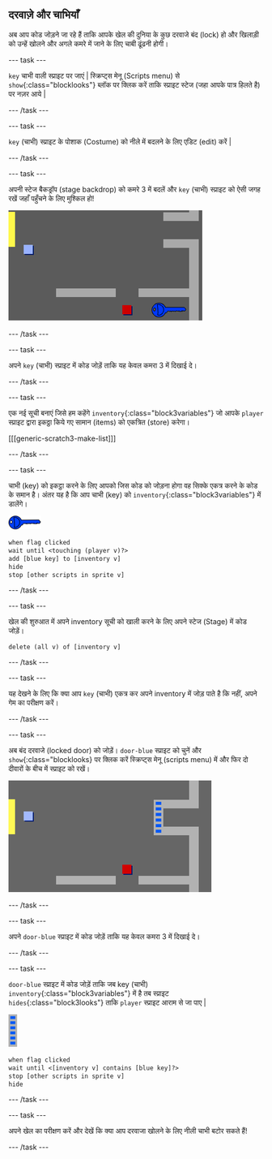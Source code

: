 ## दरवाज़े और चाभियाँ

अब आप कोड जोड़ने जा रहे हैं ताकि आपके खेल की दुनिया के कुछ दरवाजे बंद (lock) हो और खिलाड़ी को उन्हें खोलने और अगले कमरे में जाने के लिए चाबी ढूंढनी होगी।

--- task ---

`key` चाभी वाली स्प्राइट पर जाएं | स्क्रिप्ट्स मेनू (Scripts menu) से `show`{:class="blocklooks"} ब्लॉक पर क्लिक करें ताकि स्प्राइट स्टेज (जहा आपके पात्र हिलते है) पर नज़र आये | 

--- /task ---

--- task ---

`key` (चाभी) स्प्राइट के पोशाक (Costume) को नीले में बदलने के लिए एडिट (edit) करें |

--- /task ---

--- task ---

अपनी स्टेज बैकड्रॉप (stage backdrop) को कमरे 3 में बदलें और `key` (चाभी) स्प्राइट को ऐसी जगह रखें जहाँ पहुँचने के लिए मुश्किल हो!

![screenshot](images/world-key.png)

--- /task ---

--- task ---

अपने `key` (चाभी) स्प्राइट में कोड जोड़ें ताकि यह केवल कमरा 3 में दिखाई दे।

--- /task ---

--- task ---

एक नई सूची बनाएं जिसे हम कहेंगे `inventory`{:class="block3variables"} जो आपके `player` स्प्राइट द्वारा इकठ्ठा किये गए सामान (items) को एकत्रित (store) करेगा।

[[[generic-scratch3-make-list]]]

--- /task ---

--- task ---

चाभी (key) को इकट्ठा करने के लिए आपको जिस कोड को जोड़ना होगा वह सिक्के एकत्र करने के कोड के समान है। अंतर यह है कि आप चाभी (key) को `inventory`{:class="block3variables"} में डालेंगे।

![key](images/key.png)

```blocks3
when flag clicked
wait until <touching (player v)?>
add [blue key] to [inventory v]
hide
stop [other scripts in sprite v]
```

--- /task ---

--- task ---

खेल की शुरुआत में अपने inventory सूची को खाली करने के लिए अपने स्टेज (Stage) में कोड जोड़ें।

```blocks3
delete (all v) of [inventory v]
```

--- /task ---

--- task ---

यह देखने के लिए कि क्या आप `key` (चाभी) एकत्र कर अपने inventory में जोड़ पाते है कि नहीं, अपने गेम का परीक्षण करें।

--- /task ---

--- task ---

अब बंद दरवाजे (locked door) को जोड़ें। `door-blue` स्प्राइट को चुनें और `show`{:class="blocklooks} पर क्लिक करें स्क्रिप्ट्स मेनू (scripts menu) में और फिर दो दीवारों के बीच में स्प्राइट को रखें।

![screenshot](images/world-door.png)

--- /task ---

--- task ---

अपने `door-blue` स्प्राइट में कोड जोड़ें ताकि यह केवल कमरा 3 में दिखाई दे।

--- /task ---

--- task ---

`door-blue` स्प्राइट में कोड जोड़ें ताकि जब key (चाभी) `inventory`{:class="block3variables"} में है तब स्प्राइट `hides`{:class="block3looks"} ताकि `player` स्प्राइट आराम से जा पाए |

![door](images/door.png)

```blocks3
when flag clicked
wait until <[inventory v] contains [blue key]?>
stop [other scripts in sprite v]
hide
```

--- /task ---

--- task ---

अपने खेल का परीक्षण करें और देखें कि क्या आप दरवाजा खोलने के लिए नीली चाभी बटोर सकते हैं!

--- /task ---